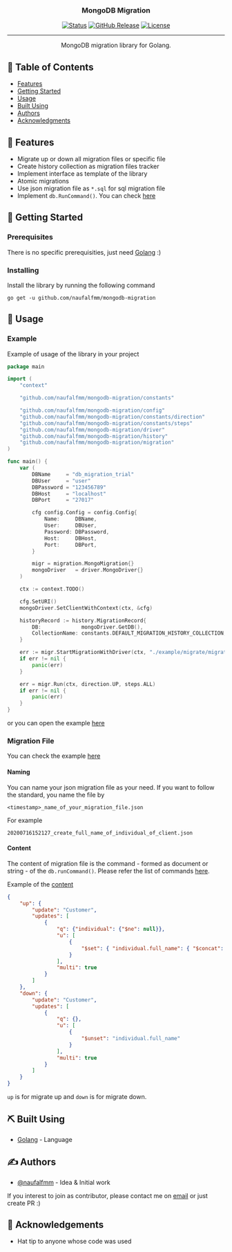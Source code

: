 <h3 align="center">MongoDB Migration</h3>

<div align="center">

[![Status](https://img.shields.io/badge/status-active-success.svg)]()
[![GitHub Release](https://img.shields.io/github/release/naufalfmm/mongodb-migration.svg)](https://github.com/naufalfmm/mongodb-migration/releases)
[![License](https://img.shields.io/badge/license-Apache-blue.svg)](/LICENSE)

</div>

---

<p align="center"> MongoDB migration library for Golang.
    <br> 
</p>

## 📝 Table of Contents

- [Features](#features)
- [Getting Started](#getting_started)
- [Usage](#usage)
- [Built Using](#built_using)
- [Authors](#authors)
- [Acknowledgments](#acknowledgement)

## 🧐 Features <a name = "features"></a>

- Migrate up or down all migration files or specific file
- Create history collection as migration files tracker
- Implement interface as template of the library
- Atomic migrations
- Use json migration file as `*.sql` for sql migration file
- Implement `db.RunCommand()`. You can check [here](https://docs.mongodb.com/manual/reference/method/db.runCommand/)

## 🏁 Getting Started <a name = "getting_started"></a>

### Prerequisites

There is no specific prerequisities, just need [Golang](http://www.golang.org) :)

### Installing

Install the library by running the following command

```
go get -u github.com/naufalfmm/mongodb-migration
```

## 🎈 Usage <a name="usage"></a>

### Example

Example of usage of the library in your project

```go
package main

import (
	"context"

	"github.com/naufalfmm/mongodb-migration/constants"

	"github.com/naufalfmm/mongodb-migration/config"
	"github.com/naufalfmm/mongodb-migration/constants/direction"
	"github.com/naufalfmm/mongodb-migration/constants/steps"
	"github.com/naufalfmm/mongodb-migration/driver"
	"github.com/naufalfmm/mongodb-migration/history"
	"github.com/naufalfmm/mongodb-migration/migration"
)

func main() {
	var (
		DBName     = "db_migration_trial"
		DBUser     = "user"
		DBPassword = "123456789"
		DBHost     = "localhost"
		DBPort     = "27017"

		cfg config.Config = config.Config{
			Name:     DBName,
			User:     DBUser,
			Password: DBPassword,
			Host:     DBHost,
			Port:     DBPort,
		}

		migr = migration.MongoMigration{}
		mongoDriver   = driver.MongoDriver{}
	)

	ctx := context.TODO()

	cfg.SetURI()
	mongoDriver.SetClientWithContext(ctx, &cfg)

	historyRecord := history.MigrationRecord{
		DB:             mongoDriver.GetDB(),
		CollectionName: constants.DEFAULT_MIGRATION_HISTORY_COLLECTION,
	}

	err := migr.StartMigrationWithDriver(ctx, "./example/migrate/migrations/", &mongoDriver, &historyRecord)
	if err != nil {
		panic(err)
	}

	err = migr.Run(ctx, direction.UP, steps.ALL)
	if err != nil {
		panic(err)
	}
}

```

or you can open the example [here](/example/migrate/migrate.go)

### Migration File

You can check the example [here](/example/migrate/migrations)

#### Naming

You can name your json migration file as your need. If you want to follow the standard, you name the file by

```
<timestamp>_name_of_your_migration_file.json
```

For example

```
20200716152127_create_full_name_of_individual_of_client.json
```

#### Content

The content of migration file is the command - formed as document or string - of the `db.runCommand()`. Please refer the list of commands [here](https://docs.mongodb.com/manual/reference/command/). 

Example of the [content](/example/migrate/migrations/20200716152127_create_full_name_of_individual_of_client.json)

```json
{
    "up": {
        "update": "Customer",
        "updates": [
            {
                "q": {"individual": {"$ne": null}},
                "u": [
                    {
                        "$set": { "individual.full_name": { "$concat": ["$individual.first_name", " ", "$individual.last_name"] } }
                    }
                ],
                "multi": true
            }
        ]
    },
    "down": {
        "update": "Customer",
        "updates": [
            {
                "q": {},
                "u": [
                    {
                        "$unset": "individual.full_name"
                    }
                ],
                "multi": true
            }
        ]
    }
}
```
`up` is for migrate up and `down` is for migrate down.

## ⛏️ Built Using <a name = "built_using"></a>

- [Golang](https://www.golang.org/) - Language

## ✍️ Authors <a name = "authors"></a>

- [@naufalfmm](https://github.com/naufalfmm) - Idea & Initial work

If you interest to join as contributor, please contact me on [email](mailto:muhammadnaufalfm@gmail.com) or just create PR :)

## 🎉 Acknowledgements <a name = "acknowledgement"></a>

- Hat tip to anyone whose code was used
